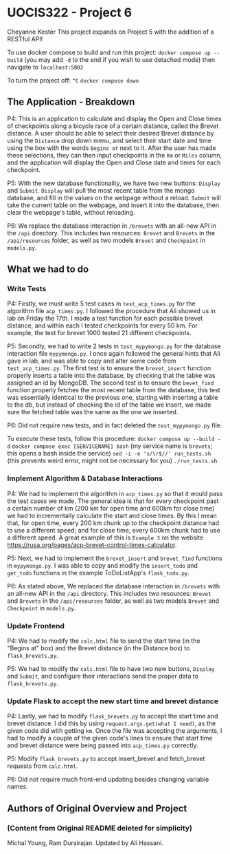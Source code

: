 # UOCIS322 - Project 6 #
Cheyanne Kester
This project expands on Project 5 with the addition of a RESTful API!

To use docker compose to build and run this project:
`docker compose up --build` (you may add `-d` to the end if you wish to use detached mode)
then navigate to `localhost:5002`

To turn the project off:
`^C`
`docker compose down`

## The Application - Breakdown
P4: This is an application to calculate and display the Open and Close times of checkpoints along a bicycle race of a certain distance, called the Brevet distance. A user should be able to select their desired Brevet distance by using the `Distance` drop down menu, and select their start date and time using the box with the words `Begins at` next to it. After the user has made these selections, they can then input checkpoints in the `Km` or `Miles` column, and the application will display the Open and Close date and times for each checkpoint. 

P5: With the new database functionality, we have two new buttons: `Display` and `Submit`.
`Display` will pull the most recent table from the mongo database, and fill in the values on the webpage without a reload.
`Submit` will take the current table on the webpage, and insert it into the database, then clear the webpage's table, without reloading. 

P6: We replace the database interaction in `/brevets` with an all-new API in the `/api` directory. This includes two resources: `Brevet` and `Brevets` in the `/api/resources` folder, as well as two models `Brevet` and `Checkpoint` in `models.py`. 


## What we had to do
### Write Tests 
P4: Firstly, we must write 5 test cases in `test_acp_times.py` for the algorithm file `acp_times.py`. I followed the procedure that Ali showed us in lab on Friday the 17th. I made a test function for each possible brevet distance, and within each I tested checkpoints for every 50 km. For example, the test for brevet 1000 tested 21 different checkpoints.

P5: Secondly, we had to write 2 tests in `test_mypymongo.py` for the database interaction file `mypymongo.py`. I once again followed the general hints that Ali gave in lab, and was able to copy and alter some code from `test_acp_times.py`. The first test is to ensure the `brevet_insert` function properly inserts a table into the database, by checking that the tabke was assigned an id by MongoDB. The second test is to ensure the `bevet_find` function properly fetches the most recent table from the database, this test was essentially identical to the previous one, starting with inserting a table to the db, but instead of checking the id of the table we insert, we made sure the fetched table was the same as the one we inserted.

P6: Did not require new tests, and in fact deleted the `test_mypymongo.py` file. 

To execute these tests, follow this procedure: 
`docker compose up --build -d`
`docker compose exec [SERVICENAME] bash` (my service name is `brevets`; this opens a bash inside the service)
`sed -i -e 's/\r$//' run_tests.sh` (this prevents weird error, might not be necessary for you)
`./run_tests.sh`


### Implement Algorithm & Database Interactions
P4: We had to implement the algorithm in `acp_times.py` so that it would pass the test cases we made. 
The general idea is that for every checkpoint past a certain number of km (200 km for open time and 600km for close time) we had to incrementally calculate the start and close times. By this I mean that, for open time, every 200 km chunk up to the checkpoint distance had to use a different speed; and for close time, every 600km chunk had to use a different speed. A great example of this is `Example 3` on the website https://rusa.org/pages/acp-brevet-control-times-calculator. 

P5: Next, we had to implement the `brevet_insert` and `brevet_find` functions in `mypymongo.py`. I was able to copy and modify the `insert_todo` and `get_todo` functions in the example ToDoListApp's `flask_todo.py`. 

P6: As stated above, We replaced the database interaction in `/brevets` with an all-new API in the `/api` directory. This includes two resources: `Brevet` and `Brevets` in the `/api/resources` folder, as well as two models `Brevet` and `Checkpoint` in `models.py`.


### Update Frontend
P4: We had to modify the `calc.html` file to send the start time (in the "Begins at" box) and the Brevet distance (in the Distance box) to `flask_brevets.py`. 

P5: We had to modify the `calc.html` file to have two new buttons, `Display` and `Submit`, and configure their interactions send the proper data to `flask_brevets.py`.

### Update Flask to accept the new start time and brevet distance
P4: Lastly, we had to modify `flask_brevets.py` to accept the start time and brevet distance. I did this by using `request.args.get(what I need)`, as the given code did with getting `km`. Once the file was accepting the arguments, I had to modify a couple of the given code's lines to ensure that start time and brevet distance were being passed into `acp_times.py` correctly. 

P5: Modify `flask_brevets.py` to accept insert_brevet and fetch_brevet requests from `calc.html`.

P6: Did not require much front-end updating besides changing variable names. 

## Authors of Original Overview and Project 
### (Content from Original README deleted for simplicity)

Michal Young, Ram Durairajan. Updated by Ali Hassani.
